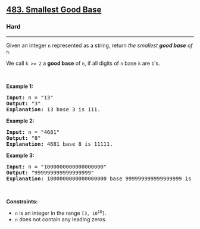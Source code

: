 <h2><a href="https://leetcode.com/problems/smallest-good-base/">483. Smallest Good Base</a></h2><h3>Hard</h3><hr><div><p>Given an integer <code>n</code> represented as a string, return <em>the smallest <strong>good base</strong> of</em> <code>n</code>.</p>

<p>We call <code>k &gt;= 2</code> a <strong>good base</strong> of <code>n</code>, if all digits of <code>n</code> base <code>k</code> are <code>1</code>'s.</p>

<p>&nbsp;</p>
<p><strong>Example 1:</strong></p>

<pre><strong>Input:</strong> n = "13"
<strong>Output:</strong> "3"
<strong>Explanation:</strong> 13 base 3 is 111.
</pre>

<p><strong>Example 2:</strong></p>

<pre><strong>Input:</strong> n = "4681"
<strong>Output:</strong> "8"
<strong>Explanation:</strong> 4681 base 8 is 11111.
</pre>

<p><strong>Example 3:</strong></p>

<pre><strong>Input:</strong> n = "1000000000000000000"
<strong>Output:</strong> "999999999999999999"
<strong>Explanation:</strong> 1000000000000000000 base 999999999999999999 is 11.
</pre>

<p>&nbsp;</p>
<p><strong>Constraints:</strong></p>

<ul>
	<li><code>n</code> is an integer in the range <code>[3, 10<sup>18</sup>]</code>.</li>
	<li><code>n</code> does not contain any leading zeros.</li>
</ul>
</div>



